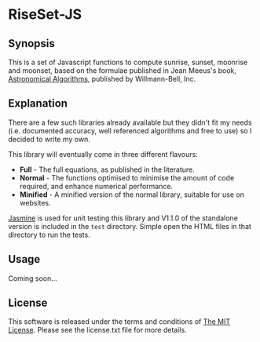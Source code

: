 # RiseSet-JS

## Synopsis

This is a set of Javascript functions to compute sunrise, sunset, moonrise and
moonset, based on the formulae published in Jean Meeus's book, [Astronomical
Algorithms](http://www.willbell.com/math/mc1.HTM "Astronomical Algorithms"),
published by Willmann-Bell, Inc.

## Explanation

There are a few such libraries already available but they didn't fit my needs
(i.e. documented accuracy, well referenced algorithms and free to use) so I
decided to write my own.

This library will eventually come in three different flavours:

 + **Full** - The full equations, as published in the literature.
 + **Normal** - The functions optimised to minimise the amount of code required,
and enhance numerical performance.
 + **Minified** - A minified version of the normal library, suitable for use on
websites.

[Jasmine](http://pivotal.github.com/jasmine/ "Jasmine") is used for unit testing
this library and V1.1.0 of the standalone version is included in the `test` directory.  Simple open the HTML files in that directory to run the tests.

## Usage

Coming soon...

## License

This software is released under the terms and conditions of [The MIT
License](http://www.opensource.org/licenses/mit-license.php "The MIT License").
Please see the license.txt file for more details.
